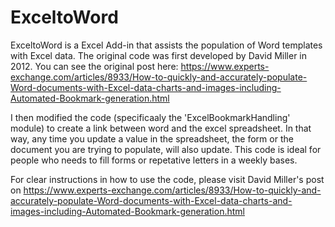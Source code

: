 # ExceltoWord

ExceltoWord is a Excel Add-in that assists the population of Word templates with Excel data. The original code was first developed by David Miller in 2012. You can see the original post here: https://www.experts-exchange.com/articles/8933/How-to-quickly-and-accurately-populate-Word-documents-with-Excel-data-charts-and-images-including-Automated-Bookmark-generation.html

I then modified the code (specificaaly the 'ExcelBookmarkHandling' module) to create a link between word and the excel spreadsheet. In that way, any time you update a value in the spreadsheet, the form or the document you are trying to populate, will also update. 
This code is ideal for people who needs to fill forms or repetative letters in a weekly bases. 

For clear instructions in how to use the code, please visit David Miller's post on https://www.experts-exchange.com/articles/8933/How-to-quickly-and-accurately-populate-Word-documents-with-Excel-data-charts-and-images-including-Automated-Bookmark-generation.html
